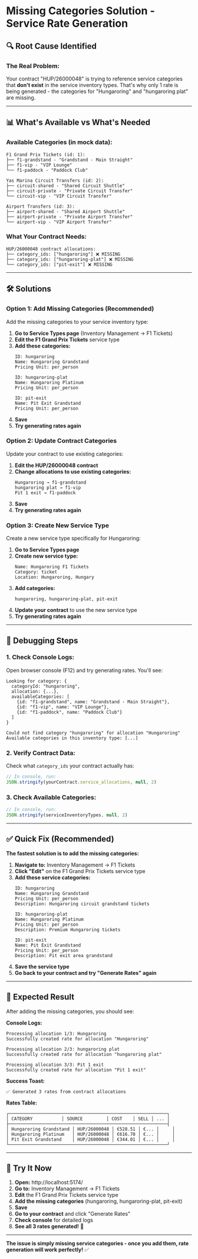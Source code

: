 # Missing Categories Solution - Service Rate Generation

## 🔍 **Root Cause Identified**

### **The Real Problem:**
Your contract "HUP/26000048" is trying to reference service categories that **don't exist** in the service inventory types. That's why only 1 rate is being generated - the categories for "Hungaroring" and "hungaroring plat" are missing.

---

## 📊 **What's Available vs What's Needed**

### **Available Categories (in mock data):**
```
F1 Grand Prix Tickets (id: 1):
├── f1-grandstand - "Grandstand - Main Straight"
├── f1-vip - "VIP Lounge"  
└── f1-paddock - "Paddock Club"

Yas Marina Circuit Transfers (id: 2):
├── circuit-shared - "Shared Circuit Shuttle"
├── circuit-private - "Private Circuit Transfer"
└── circuit-vip - "VIP Circuit Transfer"

Airport Transfers (id: 3):
├── airport-shared - "Shared Airport Shuttle"
├── airport-private - "Private Airport Transfer"
└── airport-vip - "VIP Airport Transfer"
```

### **What Your Contract Needs:**
```
HUP/26000048 contract allocations:
├── category_ids: ["hungaroring"] ❌ MISSING
├── category_ids: ["hungaroring-plat"] ❌ MISSING  
└── category_ids: ["pit-exit"] ❌ MISSING
```

---

## 🛠️ **Solutions**

### **Option 1: Add Missing Categories (Recommended)**

Add the missing categories to your service inventory type:

1. **Go to Service Types page** (Inventory Management → F1 Tickets)
2. **Edit the F1 Grand Prix Tickets** service type
3. **Add these categories:**
   ```
   ID: hungaroring
   Name: Hungaroring Grandstand
   Pricing Unit: per_person
   
   ID: hungaroring-plat  
   Name: Hungaroring Platinum
   Pricing Unit: per_person
   
   ID: pit-exit
   Name: Pit Exit Grandstand
   Pricing Unit: per_person
   ```
4. **Save**
5. **Try generating rates again**

### **Option 2: Update Contract Categories**

Update your contract to use existing categories:

1. **Edit the HUP/26000048 contract**
2. **Change allocations to use existing categories:**
   ```
   Hungaroring → f1-grandstand
   hungaroring plat → f1-vip
   Pit 1 exit → f1-paddock
   ```
3. **Save**
4. **Try generating rates again**

### **Option 3: Create New Service Type**

Create a new service type specifically for Hungaroring:

1. **Go to Service Types page**
2. **Create new service type:**
   ```
   Name: Hungaroring F1 Tickets
   Category: ticket
   Location: Hungaroring, Hungary
   ```
3. **Add categories:**
   ```
   hungaroring, hungaroring-plat, pit-exit
   ```
4. **Update your contract** to use the new service type
5. **Try generating rates again**

---

## 🔧 **Debugging Steps**

### **1. Check Console Logs:**
Open browser console (F12) and try generating rates. You'll see:
```
Looking for category: {
  categoryId: "hungaroring",
  allocation: {...},
  availableCategories: [
    {id: "f1-grandstand", name: "Grandstand - Main Straight"},
    {id: "f1-vip", name: "VIP Lounge"},
    {id: "f1-paddock", name: "Paddock Club"}
  ]
}

Could not find category "hungaroring" for allocation "Hungaroring"
Available categories in this inventory type: [...]
```

### **2. Verify Contract Data:**
Check what `category_ids` your contract actually has:
```javascript
// In console, run:
JSON.stringify(yourContract.service_allocations, null, 2)
```

### **3. Check Available Categories:**
```javascript
// In console, run:
JSON.stringify(serviceInventoryTypes, null, 2)
```

---

## ✅ **Quick Fix (Recommended)**

**The fastest solution is to add the missing categories:**

1. **Navigate to:** Inventory Management → F1 Tickets
2. **Click "Edit"** on the F1 Grand Prix Tickets service type
3. **Add these service categories:**
   ```
   ID: hungaroring
   Name: Hungaroring Grandstand
   Pricing Unit: per_person
   Description: Hungaroring circuit grandstand tickets
   
   ID: hungaroring-plat
   Name: Hungaroring Platinum  
   Pricing Unit: per_person
   Description: Premium Hungaroring tickets
   
   ID: pit-exit
   Name: Pit Exit Grandstand
   Pricing Unit: per_person
   Description: Pit exit area grandstand
   ```
4. **Save the service type**
5. **Go back to your contract and try "Generate Rates" again**

---

## 🎯 **Expected Result**

After adding the missing categories, you should see:

**Console Logs:**
```
Processing allocation 1/3: Hungaroring
Successfully created rate for allocation "Hungaroring"

Processing allocation 2/3: hungaroring plat
Successfully created rate for allocation "hungaroring plat"

Processing allocation 3/3: Pit 1 exit
Successfully created rate for allocation "Pit 1 exit"
```

**Success Toast:**
```
✅ Generated 3 rates from contract allocations
```

**Rates Table:**
```
┌────────────────────────────────────────────────────────────┐
│ CATEGORY           │ SOURCE         │ COST    │ SELL │ ... │
├────────────────────────────────────────────────────────────┤
│ Hungaroring Grandstand │ HUP/26000048 │ €528.51 │ €... │     │
│ Hungaroring Platinum   │ HUP/26000048 │ €616.70 │ €... │     │
│ Pit Exit Grandstand    │ HUP/26000048 │ €344.01 │ €... │     │
└────────────────────────────────────────────────────────────┘
```

---

## 🚀 **Try It Now**

1. **Open:** http://localhost:5174/
2. **Go to:** Inventory Management → F1 Tickets
3. **Edit** the F1 Grand Prix Tickets service type
4. **Add the missing categories** (hungaroring, hungaroring-plat, pit-exit)
5. **Save**
6. **Go to your contract** and click "Generate Rates"
7. **Check console** for detailed logs
8. **See all 3 rates generated!** 🎉

---

**The issue is simply missing service categories - once you add them, rate generation will work perfectly!** ✅
